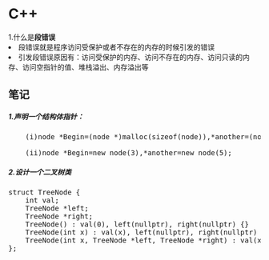<h1>C++</h1>
<summary>1.什么是<b>段错误</b></summary>
  <li>段错误就是程序访问受保护或者不存在的内存的时候引发的错误
  <li>引发段错误原因有：访问受保护的内存、访问不存在的内存、访问只读的内存、访问空指针的值、堆栈溢出、内存溢出等
    </br>
<h2>笔记</h2>
<h5>1.声明一个结构体指针：</h5>
<pre>
    (i)node *Begin=(node *)malloc(sizeof(node)),*another=(node *)malloc(sizeof(node));</br>
    (ii)node *Begin=new node(3),*another=new node(5);
</pre>
</P>
<h5>2.设计一个二叉树类</h5>
<pre>
struct TreeNode {
    int val;
    TreeNode *left;
    TreeNode *right;
    TreeNode() : val(0), left(nullptr), right(nullptr) {}
    TreeNode(int x) : val(x), left(nullptr), right(nullptr) {}
    TreeNode(int x, TreeNode *left, TreeNode *right) : val(x), left(left), right(right) {}
};
</pre>

